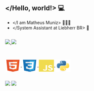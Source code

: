 ## </Hello, world!> 💻
- </I am Matheus Muniz> 🙋🏻‍♂️
- </System Assistant at Liebherr BR> 🏢

##

 <div>
  <a href="https://github.com/i-am-matheus-muniz">
  <img height="auto" src="https://github-readme-stats.vercel.app/api?username=i-am-matheus-muniz&show_icons=true&theme=tokyonight&include_all_commits=true&count_private=true"/>
  <img height="auto" src="https://github-readme-stats.vercel.app/api/top-langs/?username=i-am-matheus-muniz&layout=compact&langs_count=7&theme=tokyonight"/>
</div>

 ##
 
 <div style="display: inline_block"><br>
  <img align="center" alt="HTML" height="40" width="50" src="https://raw.githubusercontent.com/devicons/devicon/master/icons/html5/html5-original.svg">
  <img align="center" alt="CSS" height="40" width="50" src="https://raw.githubusercontent.com/devicons/devicon/master/icons/css3/css3-original.svg">
  <img align="center" alt="JS" height="40" width="50" src="https://raw.githubusercontent.com/devicons/devicon/master/icons/javascript/javascript-plain.svg">
  <img align="center" alt="Python" height="40" width="50" src="https://github.com/devicons/devicon/blob/master/icons/python/python-original.svg">
</div>
 
 ##
 
 <div>
  <a href="https://www.linkedin.com/in/matheus-muniz" target="_blank"><img src="https://img.shields.io/badge/-LinkedIn-%230077B5?style=for-the-badge&logo=linkedin&logoColor=white" target="_blank"></a> 
  <a href = "mailto:i.am.matheus.muniz@gmail.com"><img src="https://img.shields.io/badge/-Gmail-%23333?style=for-the-badge&logo=gmail&logoColor=white" target="_blank"></a>
 </div>
